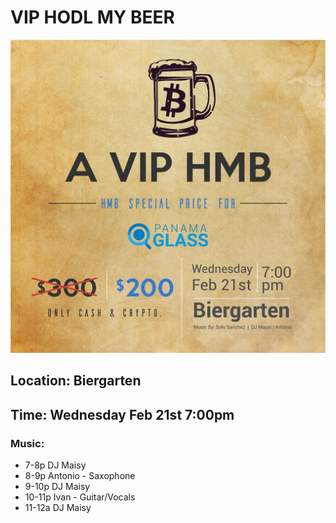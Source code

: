 # VIP HODL MY BEER

![VIP-HMB](https://github.com/Alexstang/PanamaGlass-Speakers-list/blob/master/VIP-HMB.jpg)

## Location: Biergarten

## Time: Wednesday Feb 21st 7:00pm

### Music:

 * 7-8p DJ Maisy
 * 8-9p Antonio - Saxophone
 * 9-10p DJ Maisy
 * 10-11p Ivan - Guitar/Vocals
 * 11-12a DJ Maisy

